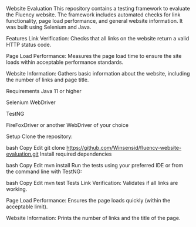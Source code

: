 Website Evaluation
This repository contains a testing framework to evaluate the Fluency website. The framework includes automated checks for link functionality, page load performance, and general website information. It was built using Selenium and Java.

Features
Link Verification: Checks that all links on the website return a valid HTTP status code.

Page Load Performance: Measures the page load time to ensure the site loads within acceptable performance standards.

Website Information: Gathers basic information about the website, including the number of links and page title.

Requirements
Java 11 or higher

Selenium  WebDriver

TestNG

FireFoxDriver or another WebDriver of your choice

Setup
Clone the repository:

bash
Copy
Edit
git clone https://github.com/Winsensid/fluency-website-evaluation.git
Install required dependencies

bash 
Copy
Edit
mvn install
Run the tests using your preferred IDE or from the command line with TestNG:

bash
Copy
Edit
mvn test
Tests
Link Verification: Validates if all links are working.

Page Load Performance: Ensures the page loads quickly (within the acceptable limit).

Website Information: Prints the number of links and the title of the page.


